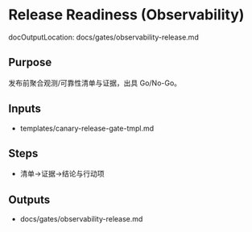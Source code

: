 # Release Readiness (Observability)

docOutputLocation: docs/gates/observability-release.md

## Purpose

发布前聚合观测/可靠性清单与证据，出具 Go/No-Go。

## Inputs

- templates/canary-release-gate-tmpl.md

## Steps

- 清单→证据→结论与行动项

## Outputs

- docs/gates/observability-release.md
